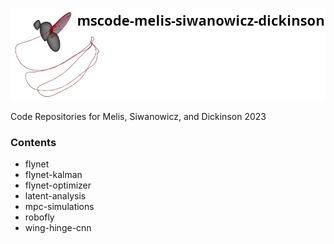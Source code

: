 ![header](.images/mscode_header.png)

Code Repositories for Melis, Siwanowicz, and Dickinson 2023

### Contents

* flynet
* flynet-kalman
* flynet-optimizer
* latent-analysis
* mpc-simulations
* robofly
* wing-hinge-cnn
